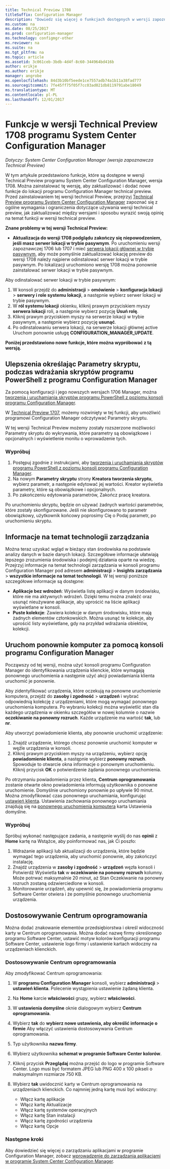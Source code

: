 ```yaml
---
title: Technical Preview 1708
titleSuffix: Configuration Manager
description: "Dowiedz się więcej o funkcjach dostępnych w wersji zapoznawczej Technical Preview 1708 programu System Center Configuration Manager."
ms.custom: na
ms.date: 08/25/2017
ms.prod: configuration-manager
ms.technology: configmgr-other
ms.reviewer: na
ms.suite: na
ms.tgt_pltfrm: na
ms.topic: article
ms.assetid: 3c061ceb-3bdb-4d4f-8c60-344964bd416b
author: erikje
ms.author: erikje
manager: angrobe
ms.openlocfilehash: 84d3b10bf5eede1ce7557adb74a1b11a38fad777
ms.sourcegitcommit: 7fe45ff75f05f7cc03ad021db8119791abe18049
ms.translationtype: MT
ms.contentlocale: pl-PL
ms.lasthandoff: 12/01/2017
---
```

# <a name="capabilities-in-technical-preview-1708-for-system-center-configuration-manager"></a>Funkcje w wersji Technical Preview 1708 programu System Center Configuration Manager

*Dotyczy: System Center Configuration Manager (wersja zapoznawcza Technical Preview)*

W tym artykule przedstawiono funkcje, które są dostępne w wersji Technical Preview programu System Center Configuration Manager, wersja 1708. Można zainstalować tę wersję, aby zaktualizować i dodać nowe funkcje do lokacji programu Configuration Manager technical preview. Przed zainstalowaniem tej wersji technical Preview, przejrzyj [Technical Preview programu System Center Configuration Manager](../../core/get-started/technical-preview.md) zapoznać się z ogólne wymagania i ograniczenia dotyczące używania wersji technical preview, jak zaktualizować między wersjami i sposobu wyrazić swoją opinię na temat funkcji w wersji technical preview.     


<!--  Known Issues Template   
**Known Issues in this Technical Preview:**
-   **Issue Name**. Details
    Workaround details.
-->
**Znane problemy w tej wersji Technical Preview:**
-   **Aktualizacja do wersji 1708 podglądu zakończy się niepowodzeniem, jeśli masz serwer lokacji w trybie pasywnym**. Po uruchomieniu wersji zapoznawczej 1706 lub 1707 i mieć [serwera lokacji głównej w trybie pasywnym](/sccm/core/get-started/capabilities-in-technical-preview-1706#site-server-role-high-availability), aby może pomyślnie zaktualizować lokację preview do wersji 1708 należy najpierw odinstalować serwer lokacji w trybie pasywnym. Po lokalizacji uruchomiono wersję 1708 można ponownie zainstalować serwer lokacji w trybie pasywnym.

  Aby odinstalować serwer lokacji w trybie pasywnym:
  1. W konsoli przejdź do **administracji** > **omówienie** > **konfiguracja lokacji** > **serwery i role systemu lokacji**, a następnie wybierz serwer lokacji w trybie pasywnym.
  2. W **ról systemu lokacji** okienku, kliknij prawym przyciskiem myszy **serwera lokacji** roli, a następnie wybierz pozycję **Usuń rolę**.
  3. Kliknij prawym przyciskiem myszy na serwerze lokacji w trybie pasywnym, a następnie wybierz pozycję **usunąć**.
  4. Po odinstalowaniu serwera lokacji, na serwerze lokacji głównej active Uruchom ponownie usługę **CONFIGURATION_MANAGER_UPDATE**.




**Poniżej przedstawiono nowe funkcje, które można wypróbować z tą wersją.**  

<!--  Rough Section Template
##  FEATURE

### Procedure 1
### Try it out!  
 Try to complete the following tasks and then send us **Feedback** from the **Home** tab of the Ribbon to let us know how it worked:
 -  Task 1
 -  Task 2              
-->

## <a name="improvements-for-specifying-script-parameters-when-you-deploy-powershell-scripts-from-configuration-manager"></a>Ulepszenia określając Parametry skryptu, podczas wdrażania skryptów programu PowerShell z programu Configuration Manager
<!-- 1236459 -->

Za pomocą konfiguracji i jego nowszych wersjach 1706 Manager, można [tworzenia i uruchamiania skryptów programu PowerShell z poziomu konsoli programu Configuration Manager](/sccm/apps/deploy-use/create-deploy-scripts).

W [Technical Preview 1707](/sccm/core/get-started/capabilities-in-technical-preview-1707#add-parameters-when-you-deploy-powershell-scripts-from-configuration-manager), możemy rozwinięty w tej funkcji, aby umożliwić programowi Configuration Manager odczytywać Parametry skryptu.

W tej wersji Technical Preview możemy zostały rozszerzone możliwości Parametry skryptu do wykrywania, które parametry są obowiązkowe i opcjonalnych i wyświetlenie monitu o wprowadzenie tych.

### <a name="try-it-out"></a>Wypróbuj

1. Postępuj zgodnie z instrukcjami, aby [tworzenia i uruchamiania skryptów programu PowerShell z poziomu konsoli programu Configuration Manager](/sccm/apps/deploy-use/create-deploy-scripts).
2. Na nowym **Parametry skryptu** strony **Kreatora tworzenia skryptu**, wybierz parametr, a następnie edytować jej wartości.
Kreator wyświetla parametry, które są obowiązkowe i opcjonalnych.
4. Po zakończeniu edytowania parametrów, Zakończ pracę kreatora.

Po uruchomieniu skryptu, będzie on używać żadnych wartości parametrów, które zostały skonfigurowane. Jeśli nie skonfigurowano to parametr obowiązkowy, użytkownik końcowy poprosimy Cię o Podaj parametr, po uruchomieniu skryptu.

## <a name="management-insights"></a>Informacje na temat technologii zarządzania
<!-- 1353967 -->
Można teraz uzyskać wgląd w bieżący stan środowiska na podstawie analizy danych w bazie danych lokacji. Szczegółowe informacje ułatwiają lepszego zrozumienia środowiska i podejmij działania oparte na wiedzę. Przejrzyj informacje na temat technologii zarządzania w konsoli programu Configuration Manager pod adresem **administracji** > **Insights zarządzania** > **wszystkie informacje na temat technologii**. W tej wersji poniższe szczegółowe informacje są dostępne:

- **Aplikacje bez wdrożeń**: Wyświetla listę aplikacji w danym środowisku, które nie ma aktywnych wdrożeń. Dzięki temu można znaleźć oraz usunąć nieużywane aplikacje, aby uprościć na liście aplikacji wyświetlane w konsoli.
- **Puste kolekcje**: Zawiera kolekcje w danym środowisku, które mają żadnych elementów członkowskich. Można usunąć te kolekcje, aby uprościć listy wyświetlane, gdy na przykład wdrażania obiektów, kolekcji.


## <a name="restart-computers-from-the-configuration-manager-console"></a>Uruchom ponownie komputer za pomocą konsoli programu Configuration Manager   
<!-- 1356283 -->
Począwszy od tej wersji, można użyć konsoli programu Configuration Manager do identyfikowania urządzenia klienckie, które wymagają ponownego uruchomienia a następnie użyć akcji powiadamiania klienta uruchomić je ponownie.

Aby zidentyfikować urządzenia, które oczekują na ponowne uruchomienie komputera, przejdź do **zasoby i zgodność** > **urządzeń** i wybrać odpowiednią kolekcję z urządzeniami, które mogą wymagać ponownego uruchomienia komputera. Po wybraniu kolekcji można wyświetlić stan dla każdego urządzenia w okienku szczegółów w nowej kolumnie o nazwie **oczekiwanie na ponowny rozruch**. Każde urządzenie ma wartość **tak**, lub **nr**.

Aby utworzyć powiadomienie klienta, aby ponownie uruchomić urządzenie:
1.  Znajdź urządzenie, którego chcesz ponownie uruchomić komputer w węźle urządzenia w konsoli.
2.  Kliknij prawym przyciskiem myszy na urządzeniu, wybierz opcję **powiadomienie klienta**, a następnie wybierz **ponowny rozruch**. Spowoduje to otwarcie okna informacje o ponownym uruchomieniu. Kliknij przycisk **OK** o potwierdzenie żądania ponownego uruchomienia.

Po otrzymaniu powiadomienia przez klienta, **Centrum oprogramowania** zostanie otwarte okno powiadomienia informują użytkownika o ponowne uruchomienie. Domyślnie uruchomiony ponownie po upływie 90 minut. Można zmodyfikować czas ponownego uruchamiania, konfigurując [ustawień klienta](/sccm/core/clients/deploy/configure-client-settings). Ustawienia zachowania ponownego uruchamiania znajdują się na [ponownego uruchomienia komputera](/sccm/core/clients/deploy/about-client-settings#computer-restart) karta Ustawienia domyślne.


### <a name="try-it-out"></a>Wypróbuj
Spróbuj wykonać następujące zadania, a następnie wyślij do nas **opinii** z **Home** kartę na Wstążce, aby poinformować nas, jak Ci poszło:
1.  Wdrażanie aplikacji lub aktualizacji do urządzenia, które będzie wymagać tego urządzenia, aby uruchomić ponownie, aby zakończyć instalację.
2.  Znajdź urządzenia w **zasoby i zgodność** > **urządzeń** węzła konsoli i Potwierdź Wyświetla **tak** w **oczekiwanie na ponowny rozruch** kolumny. Może potrwać maksymalnie 20 minut, aż Stan Oczekiwanie na ponowny rozruch zostaną odzwierciedlone w konsoli.
3.  Monitorowanie urządzeń, aby upewnić się, że powiadomienia programu Software Center otwiera i że pomyślnie ponownego uruchomienia urządzenia.


## <a name="software-center-customization"></a>Dostosowywanie Centrum oprogramowania
<!-- 1351224 -->
Można dodać znakowanie elementów przedsiębiorstwa i określ widoczność karty w Centrum oprogramowania. Można dodać nazwę firmy określonego programu Software Center, ustawić motyw kolorów konfiguracji programu Software Center, ustawienie logo firmy i ustawienie kartach widoczny na urządzeniach klienckich.

### <a name="customize-software-center"></a>Dostosowywanie Centrum oprogramowania

Aby zmodyfikować Centrum oprogramowania:

1. W **programu Configuration Manager** konsoli, wybierz **administracji** > **ustawień klienta**. Polecenie wystąpienia ustawienie żądaną klienta.
2. Na **Home** karcie **właściwości** grupy, wybierz **właściwości**.
3. W **ustawienia domyślne** oknie dialogowym wybierz **Centrum oprogramowania**.
4. Wybierz **tak** do **wybierz nowe ustawienia, aby określić informacje o firmie** Aby włączyć ustawienia dostosowywania Centrum oprogramowania.
5. Typ użytkownika **nazwa firmy**.
6. Wybierz użytkownika **schemat w programie Software Center kolorów**.
7. Kliknij przycisk **Przeglądaj** można przejść do logo w programie Software Center. Logo musi być formatem JPEG lub PNG 400 x 100 pikseli o maksymalnym rozmiarze 750 KB.
8. Wybierz **tak** uwidocznić karty w Centrum oprogramowania na urządzeniach klienckich. Co najmniej jedną kartę musi być widoczny:

    -  Włącz kartę aplikacje
    -  Włącz kartę Aktualizacje
    -  Włącz kartę systemów operacyjnych
    -  Włącz kartę Stan instalacji
    -  Włącz kartę zgodności urządzenia
    -  Włącz kartę Opcje

### <a name="next-steps"></a>Następne kroki

Aby dowiedzieć się więcej o zarządzaniu aplikacjami w programie Configuration Manager, zobacz [wprowadzenie do zarządzania aplikacjami w programie System Center Configuration Manager](\sccm\apps\understand\introduction-to-application-management).

